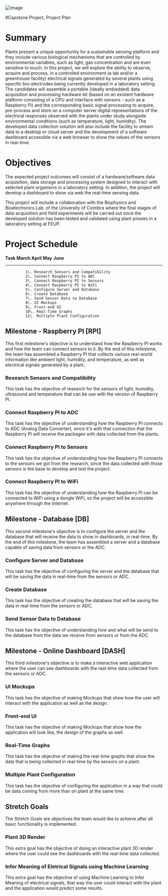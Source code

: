 
![image](logo/logo.png)

#Capstone Project, Project Plan


# Summary

Plants present a unique opportunity for a sustainable sensing platform
and they include various biological mechanisms that are controlled by
environmental variables, such as light, gas concentration and are even
sensitive to touch. In this project, we will explore the ability to
observe, acquire and process, in a controlled environment (a lab and/or
a greenhouse facility) electrical signals generated by several plants
using specific bio-electrodes being currently developed in a laboratory
setting. The candidates will assemble a portable (ideally embedded) data
acquisition and processing hardware kit (based on an existent hardware
platform consisting of a CPU and interface with sensors - such as a
Raspberry Pi) and the corresponding basic signal processing to acquire,
pre-process and store on a computer server digital representations of
the electrical responses observed with the plants under study alongside
environmental conditions (such as temperature, light, humidity). The
developed data collection solution will also include the facility to
stream data to a desktop or cloud server and the development of a
software dashboard accessible via a web browser to show the values of
the sensors in real-time.

# Objectives

The expected project outcomes will consist of a hardware/software data
acquisition, data storage and processing system designed to interact
with selected plant organisms in a laboratory setting. In addition, the
project will develop a dashboard to show via web the real-time sensing
data.

This project will include a collaboration with the Biophysics and
Bioelectronics Lab. of the University of Coimbra where the final stages
of data acquisition and field experiments will be carried out once the
developed solution has been tested and validated using plant proxies in
a laboratory setting at FEUP.

# Project Schedule

   **Task**                                            **March**  **April**            **May**             **June**
  ---------- ---------------------------------------- ----------- ----------- -- -- -- --------- -- -- -- ----------
             1\. Research Sensors and Compatibility                                                       
             2\. Connect Raspberry PI to ADC                                                              
             3\. Connect Raspberry PI to Sensors                                                          
             4\. Connect Raspberry PI to WiFi                                                             
             5\. Configure Server and Database                                                            
             6\. Create Database                                                                          
             7\. Send Sensor Data to Database                                                             
             8\. UI Mockups                                                                               
             9\. Front-end UI                                                                             
             10\. Real-Time Graphs                                                                        
             11\. Multiple Plant Configuration                                                            

## Milestone - Raspberry PI \[RPI\] 

This first milestone's objective is to understand how the Raspberry PI
works and how the team can connect sensors to it. By the end of this
milestone, the team has assembled a Raspberry PI that collects various
real-world information like ambient light, humidity, and temperature, as
well as electrical signals generated by a plant.

### Research Sensors and Compatibility

This task has the objective of research for the sensors of light,
humidity, ultrasound and temperature that can be use with the version of
Raspberry PI.

### Connect Raspberry PI to ADC

This task has the objective of understanding how the Raspberry PI
connects to ADC (Analog Data Converter), since it's with that connection
that the Raspberry PI will receive the packages with data collected from
the plants.

### Connect Raspberry PI to Sensors

This task has the objective of understanding how the Raspberry PI
connects to the sensors we got from the research, since the data
collected with those sensors is the base to develop and test the
project.

### Connect Raspberry PI to WiFi

This task has the objective of understanding how the Raspberry PI can be
connected to WiFi using a dongle WiFi, so the project will be accessible
anywhere through the Internet.

## Milestone - Database \[DB\] 

This second milestone's objective is to configure the server and the
database that will receive the data to show in dashboards, in real-time.
By the end of this milestone, the team has assembled a server and a
database capable of saving data from sensors or the ADC.

### Configure Server and Database

This task has the objective of configuring the server and the database
that will be saving the data in real-time from the sensors or ADC.

### Create Database

This task has the objective of creating the database that will be saving
the data in real-time from the sensors or ADC.

### Send Sensor Data to Database

This task has the objective of understanding how and what will be send
to the database from the data we receive from sensors or from the ADC

## Milestone - Online Dashboard \[DASH\]

This third milestone's objective is to make a interactive web
application where the user can see dashboards with the real-time data
collected from the sensors or ADC.

### UI Mockups

This task has the objective of making Mockups that show how the user
will interact with the application as well as the design.

### Front-end UI

This task has the objective of making Mockups that show how the
application will look like, the design of the graphs as well.

### Real-Time Graphs

This task has the objective of making the real-time graphs that show the
data that is being collected in real-time by the sensors on a plant.

### Multiple Plant Configuration

This task has the objective of configuring the application in a way that
could be data coming from more than on plant at the same time.

## Stretch Goals

The Stretch Goals are objectives the team would like to achieve after
all basic functionality is implemented.

### Plant 3D Render

This extra goal has the objective of doing an interactive plant 3D
render where the user could see the dashboards with the real-time data
collected.

### Infer Meaning of Eletrical Signals using Machine Learning

This extra goal has the objective of using Machine Learning to Infer
Meaning of electrical signals, that way the user could interact with the
plant and the application would predict some results.
